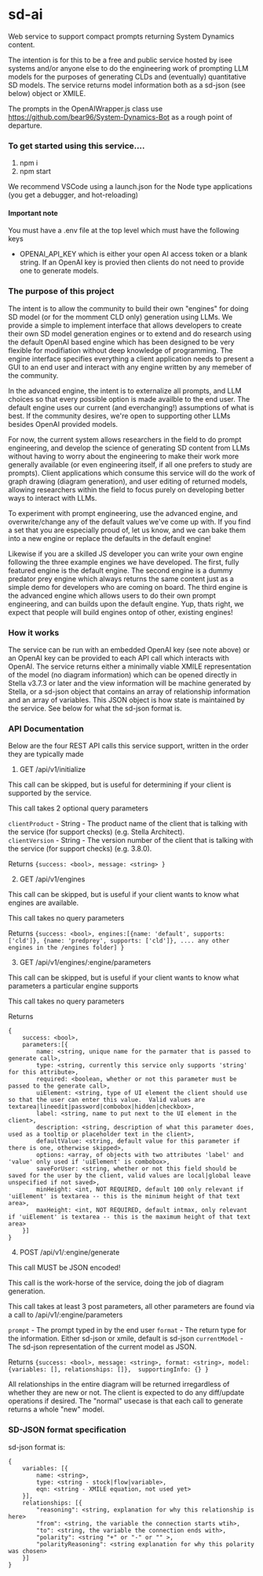 
# sd-ai
Web service to support compact prompts returning System Dynamics content.  

The intention is for this to be a free and public service hosted by isee systems and/or anyone else to do the engineering work of prompting LLM models for the purposes of generating CLDs and (eventually) quantitative SD models.  The service returns model information both as a sd-json (see below) object or XMILE.

The prompts in the OpenAIWrapper.js class use https://github.com/bear96/System-Dynamics-Bot as a rough point of departure.  

### To get started using this service....

1. npm i 
2. npm start 

We recommend VSCode using a launch.json for the Node type applications (you get a debugger, and hot-reloading)  

#### Important note 
You must have a .env file at the top level which must have the following keys  
 * OPENAI_API_KEY which is either your open AI access token or a blank string.  If an OpenAI key is provied then clients do not need to provide one to generate models.

### The purpose of this project

The intent is to allow the community to build their own "engines" for doing SD model (or for the momment CLD only) generation using LLMs.  We provide a simple to implement interface that allows developers to create their own SD model generation engines or to extend and do research using the default OpenAI based engine which has been designed to be very flexible for modifiation without deep knowledge of programming.  The engine interface specifies everything a client application needs to present a GUI to an end user and interact with any engine written by any memeber of the community.

In the advanced engine, the intent is to externalize all prompts, and LLM choices so that every possible option is made availble to the end user. The default engine uses our current (and everchanging!) assumptions of what is best.  If the community desires, we're open to supporting other LLMs besides OpenAI provided models.  

For now, the current system allows researchers in the field to do prompt engineering, and develop the science of generating SD content from LLMs without having to worry about the engineering to make their work more generally available (or even engineering itself, if all one prefers to study are prompts).  Client applications which consume this service will do the work of graph drawing (diagram generation), and user editing of returned models, allowing researchers within the field to focus purely on developing better ways to interact with LLMs. 

To experiment with prompt engineering, use the advanced engine, and overwrite/change any of the default values we've come up with.  If you find a set that you are especially proud of, let us know, and we can bake them into a new engine or replace the defaults in the default engine!

Likewise if you are a skilled JS developer you can write your own engine following the three example engines we have developed.  The first, fully featured engine is the default engine.  The second engine is a dummy predator prey engine which always returns the same content just as a simple demo for developers who are coming on board.  The third engine is the advanced engine which allows users to do their own prompt engineering, and can builds upon the default engine.  Yup, thats right, we expect that people will build engines ontop of other, existing engines!

### How it works
The service can be run with an embedded OpenAI key (see note above) or an OpenAI key can be provided to each API call which interacts with OpenAI.  The service returns either a minimally viable XMILE representation of the model (no diagram information) which can be opened directly in Stella v3.7.3 or later and the view information will be machine generated by Stella, or a sd-json object that contains an array of relationship information and an array of variables.  This JSON object is how state is maintained by the service.  See below for what the sd-json format is. 

### API Documentation

Below are the four REST API calls this service support, written in the order they are typically made

1. GET /api/v1/initialize

This call can be skipped, but is useful for determining if your client is supported by the service.  

This call takes 2 optional query parameters

`clientProduct` - String - The product name of the client that is talking with the service (for support checks) (e.g. Stella Architect).  
`clientVersion` - String - The version number of the client that is talking with the service (for support checks) (e.g. 3.8.0).  

Returns `{success: <bool>, message: <string> }`

2. GET /api/v1/engines

This call can be skipped, but is useful if your client wants to know what engines are available.

This call takes no query parameters

Returns `{success: <bool>, engines:[{name: 'default', supports: ['cld']}, {name: 'predprey', supports: ['cld']}, .... any other engines in the /engines folder] }`

3. GET /api/v1/engines/:engine/parameters

This call can be skipped, but is useful if your client wants to know what parameters a particular engine supports

This call takes no query parameters

Returns 
```
{ 
    success: <bool>, 
    parameters:[{
        name: <string, unique name for the parmater that is passed to generate call>,
        type: <string, currently this service only supports 'string' for this attribute>,
        required: <boolean, whether or not this parameter must be passed to the generate call>,
        uiElement: <string, type of UI element the client should use so that the user can enter this value.  Valid values are textarea|lineedit|password|combobox|hidden|checkbox>,
        label: <string, name to put next to the UI element in the client>,
        description: <string, description of what this parameter does, used as a tooltip or placeholder text in the client>,
        defaultValue: <string, default value for this parameter if there is one, otherwise skipped>,
        options: <array, of objects with two attributes 'label' and 'value' only used if 'uiElement' is combobox>,
        saveForUser: <string, whether or not this field should be saved for the user by the client, valid values are local|global leave unspecified if not saved>,
        minHeight: <int, NOT REQUIRED, default 100 only relevant if 'uiElement' is textarea -- this is the minimum height of that text area>,
        maxHeight: <int, NOT REQUIRED, default intmax, only relevant if 'uiElement' is textarea -- this is the maximum height of that text area>
    }] 
}
```

4. POST /api/v1/:engine/generate

This call MUST be JSON encoded!

This call is the work-horse of the service, doing the job of diagram generation.

This call takes at least 3 post parameters, all other parameters are found via a call to /api/v1/:engine/parameters

`prompt` - The prompt typed in by the end user
`format` - The return type for the information. Either sd-json or xmile, default is sd-json
`currentModel` - The sd-json representation of the current model as JSON.

Returns `{success: <bool>, message: <string>, format: <string>, model: {variables: [], relationships: []},  supportingInfo: {} }`  

All relationships in the entire diagram will be returned irregardless of whether they are new or not.  The client is expected to do any diff/update operations if desired.  The "normal" usecase is that each call to generate returns a whole "new" model.

### SD-JSON format specification

sd-json format is:
```
{
    variables: [{
        name: <string>,
        type: <string - stock|flow|variable>,
        eqn: <string - XMILE equation, not used yet>
    }], 
    relationships: [{
        "reasoning": <string, explanation for why this relationship is here> 
        "from": <string, the variable the connection starts wtih>,
        "to": <string, the variable the connection ends with>,  
        "polarity": <string "+" or "-" or "" >, 
        "polarityReasoning": <string explanation for why this polarity was chosen> 
    }]
}
```  